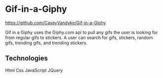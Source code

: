 # Gif-in-a-Giphy

https://github.com/CaseyVandyke/Gif-in-a-Giphy

Gif in a Giphy uses the Giphy.com api to pull any gifs the user is looking for from regular gifs to stickers.  A user
can search for gifs, stickers, random gifs, trending gifs, and trending stickers.

Technologies
------------
Html
Css
JavaScript
JQuery
